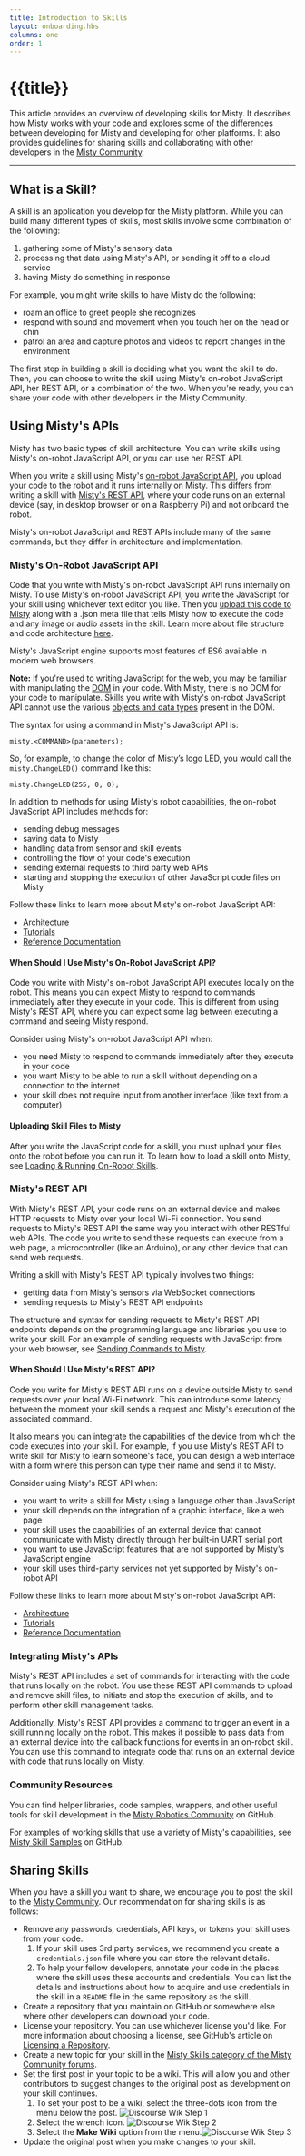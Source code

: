```yaml
---
title: Introduction to Skills
layout: onboarding.hbs
columns: one
order: 1
---
```


# {{title}}


This article provides an overview of developing skills for Misty. It describes how Misty works with your code and explores some of the differences between developing for Misty and developing for other platforms. It also provides guidelines for sharing skills and collaborating with other developers in the [Misty Community](https://community.mistyrobotics.com).

---

## What is a Skill?

A skill is an application you develop for the Misty platform. While you can build many different types of skills, most skills involve some combination of the following:

1. gathering some of Misty's sensory data
2. processing that data using Misty's API, or sending it off to a cloud service
3. having Misty do something in response

For example, you might write skills to have Misty do the following:

* roam an office to greet people she recognizes
* respond with sound and movement when you touch her on the head or chin
* patrol an area and capture photos and videos to report changes in the environment

The first step in building a skill is deciding what you want the skill to do. Then, you can choose to write the skill using Misty's on-robot JavaScript API, her REST API, or a combination of the two. When you're ready, you can share your code with other developers in the Misty Community.

## Using Misty's APIs

Misty has two basic types of skill architecture. You can write skills using Misty's on-robot JavaScript API, or you can use her REST API.

When you write a skill using Misty's [on-robot JavaScript API](../../skills/local-skill-architecture), you upload your code to the robot and it runs internally on Misty. This differs from writing a skill with [Misty's REST API](../../skills/remote-command-architecture), where your code runs on an external device (say, in desktop browser or on a Raspberry Pi) and not onboard the robot.

Misty's on-robot JavaScript and REST APIs include many of the same commands, but they differ in architecture and implementation.

### Misty's On-Robot JavaScript API

Code that you write with Misty's on-robot JavaScript API runs internally on Misty. To use Misty's on-robot JavaScript API, you write the JavaScript for your skill using whichever text editor you like. Then you [upload this code to Misty](../../../docs/skills/local-skill-architecture/#loading-amp-running-an-on-robot-skill) along with a .json meta file that tells Misty how to execute the code and any image or audio assets in the skill. Learn more about file structure and code architecture [here](../../../docs/skills/local-skill-architecture/#file-structure-amp-code-architecture).

Misty's JavaScript engine supports most features of ES6 available in modern web browsers.

**Note:** If you're used to writing JavaScript for the web, you may be familiar with  manipulating the [DOM](https://developer.mozilla.org/en-US/docs/Web/API/Document_Object_Model) in your code. With Misty, there is no DOM for your code to manipulate. Skills you write with Misty's on-robot JavaScript API cannot use the various [objects and data types](https://developer.mozilla.org/en-US/docs/Web/API/Document_Object_Model/Introduction#Important_Data_Types) present in the DOM.

The syntax for using a command in Misty's JavaScript API is:

```JS
misty.<COMMAND>(parameters);
```

So, for example, to change the color of Misty’s logo LED, you would call the 
`misty.ChangeLED()` command like this:

```JS
misty.ChangeLED(255, 0, 0);
```

In addition to methods for using Misty's robot capabilities, the on-robot JavaScript API includes methods for:

* sending debug messages
* saving data to Misty
* handling data from sensor and skill events
* controlling the flow of your code's execution
* sending external requests to third party web APIs
* starting and stopping the execution of other JavaScript code files on Misty

Follow these links to learn more about Misty's on-robot JavaScript API: 

* [Architecture](../../../docs/skills/local-skill-architecture)
* [Tutorials](../../../docs/skills/local-skill-tutorials)
* [Reference Documentation](../../../docs/reference/javascript-api)

#### When Should I Use Misty's On-Robot JavaScript API?
Code you write with Misty's on-robot JavaScript API executes locally on the robot. This means you can expect Misty to respond to commands immediately after they execute in your code. This is different from using Misty's REST API, where you can expect some lag between executing a command and seeing Misty respond.

Consider using Misty's on-robot JavaScript API when:

* you need Misty to respond to commands immediately after they execute in your code
* you want Misty to be able to run a skill without depending on a connection to the internet
* your skill does not require input from another interface (like text from a computer)

#### Uploading Skill Files to Misty
After you write the JavaScript code for a skill, you must upload your files onto the robot before you can run it. To learn how to load a skill onto Misty, see [Loading & Running On-Robot Skills](../../../docs/skills/local-skill-architecture/#loading-amp-running-an-on-robot-skill).

### Misty's REST API

With Misty's REST API, your code runs on an external device and makes HTTP requests to Misty over your local Wi-Fi connection. You send requests to Misty's REST API the same way you interact with other RESTful web APIs. The code you write to send these requests can execute from a web page, a microcontroller (like an Arduino), or any other device that can send web requests.

Writing a skill with Misty's REST API typically involves two things: 

* getting data from Misty's sensors via WebSocket connections
* sending requests to Misty's REST API endpoints

The structure and syntax for sending requests to Misty's REST API endpoints depends on the programming language and libraries you use to write your skill. For an example of sending requests with JavaScript from your web browser, see [Sending Commands to Misty](https://docs.mistyrobotics.com/docs/skills/remote-command-architecture/#sending-commands-to-misty).

#### When Should I Use Misty's REST API?

Code you write for Misty's REST API runs on a device outside Misty to send requests over your local Wi-Fi network. This can introduce some latency between the moment your skill sends a request and Misty's execution of the associated command.

It also means you can integrate the capabilities of the device from which the code executes into your skill. For example, if you use Misty's REST API to write skill for Misty to learn someone's face, you can design a web interface with a form where this person can type their name and send it to Misty.

Consider using Misty's REST API when:

* you want to write a skill for Misty using a language other than JavaScript
* your skill depends on the integration of a graphic interface, like a web page
* your skill uses the capabilities of an external device that cannot communicate with Misty directly through her built-in UART serial port
* you want to use JavaScript features that are not supported by Misty's JavaScript engine
* your skill uses third-party services not yet supported by Misty's on-robot API

Follow these links to learn more about Misty's on-robot JavaScript API: 

* [Architecture](../../../docs/skills/remote-command-architecture)
* [Tutorials](../../../docs/skills/remote-command-tutorials)
* [Reference Documentation](../../../docs/reference/rest)

### Integrating Misty's APIs

Misty's REST API includes a set of commands for interacting with the code that runs locally on the robot. You use these REST API commands to upload and remove skill files, to initiate and stop the execution of skills, and to perform other skill management tasks. 

Additionally, Misty's REST API provides a command to trigger an event in a skill running locally on the robot. This makes it possible to pass data from an external device into the callback functions for events in an on-robot skill. You can use this command to integrate code that runs on an external device with code that runs locally on Misty.

### Community Resources

You can find helper libraries, code samples, wrappers, and other useful tools for skill development in the [Misty Robotics Community](https://github.com/MistyCommunity) on GitHub.

For examples of working skills that use a variety of Misty's capabilities, see [Misty Skill Samples](https://github.com/MistySampleSkills/) on GitHub.

## Sharing Skills

When you have a skill you want to share, we encourage you to post the skill to the [Misty Community](https://github.com/MistyCommunity). Our recommendation for sharing skills is as follows:

* Remove any passwords, credentials, API keys, or tokens your skill uses from your code.
    1. If your skill uses 3rd party services, we recommend you create a `credentials.json` file where you can store the relevant details.
    2. To help your fellow developers, annotate your code in the places where the skill uses these accounts and credentials. You can list the details and instructions about how to acquire and use credentials in the skill in a `README` file in the same repository as the skill.
* Create a repository that you maintain on GitHub or somewhere else where other developers can download your code.
* License your repository. You can use whichever license you'd like. For more information about choosing a license, see GitHub's article on [Licensing a Repository](https://help.github.com/en/articles/licensing-a-repository).
* Create a new topic for your skill in the [Misty Skills category of the Misty Community forums](https://community.mistyrobotics.com/c/misty-skills).
* Set the first post in your topic to be a wiki. This will allow you and other contributors to suggest changes to the original post as development on your skill continues.
   1. To set your post to be a wiki, select the three-dots icon from the menu below the post. ![Discourse Wik Step 1](../../../assets/images/discourse-wiki-step-1.png)
   2. Select the wrench icon. ![Discourse Wik Step 2](../../../assets/images/discourse-wiki-step-2.png)
   3. Select the **Make Wiki** option from the menu.![Discourse Wik Step 3](../../../assets/images/discourse-wiki-step-3.png)
* Update the original post when you make changes to your skill.
